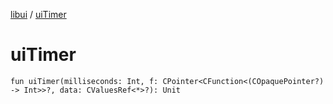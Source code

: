 [libui](README.md) / [uiTimer](ui-timer.md)

# uiTimer

`fun uiTimer(milliseconds: Int, f: CPointer<CFunction<(COpaquePointer?) -> Int>>?, data: CValuesRef<*>?): Unit`
